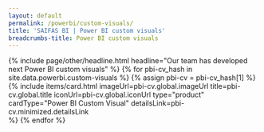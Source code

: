 ```yaml
---
layout: default
permalink: /powerbi/custom-visuals/
title: 'SAIFAS BI | Power BI custom visuals'
breadcrumbs-title: Power BI custom visuals
---
```

{% include page/other/headline.html headline="Our team has developed next Power BI custom visuals" %}
{% for pbi-cv_hash in site.data.powerbi.custom-visuals %}
{% assign pbi-cv = pbi-cv_hash[1] %}
  {% include items/card.html 
    imageUrl=pbi-cv.global.imageUrl
    title=pbi-cv.global.title 
    iconUrl=pbi-cv.global.iconUrl 
    type="product"
    cardType="Power BI Custom Visual"
    detailsLink=pbi-cv.minimized.detailsLink  
  %}
{% endfor %}
